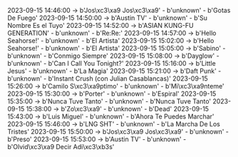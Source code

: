 2023-09-15 14:46:00 -> b'Jos\xc3\xa9 Jos\xc3\xa9' - b'unknown' - b'Gotas De Fuego'
2023-09-15 14:50:00 -> b'Austin TV' - b'unknown' - b'Su Nombre Es el Tuyo'
2023-09-15 14:52:00 -> b'ASIAN KUNG-FU GENERATION' - b'unknown' - b'Re:Re:'
2023-09-15 14:57:00 -> b'Hello Seahorse!' - b'unknown' - b'El Artista'
2023-09-15 15:02:00 -> b'Hello Seahorse!' - b'unknown' - b'El Artista'
2023-09-15 15:05:00 -> b'Sabino' - b'unknown' - b'Conmigo Siempre'
2023-09-15 15:08:00 -> b'Dayglow' - b'unknown' - b'Can I Call You Tonight?'
2023-09-15 15:16:00 -> b'Little Jesus' - b'unknown' - b'La Magia'
2023-09-15 15:21:00 -> b'Daft Punk' - b'unknown' - b'Instant Crush (con Julian Casablancas)'
2023-09-15 15:26:00 -> b'Camilo S\xc3\xa9ptimo' - b'unknown' - b'Mi\xc3\xa9nteme'
2023-09-15 15:30:00 -> b'Porter' - b'unknown' - b'Espiral'
2023-09-15 15:35:00 -> b'Nunca Tuve Tanto' - b'unknown' - b'Nunca Tuve Tanto'
2023-09-15 15:38:00 -> b'Zo\xc3\xa9' - b'unknown' - b'Dead'
2023-09-15 15:43:00 -> b'Luis Miguel' - b'unknown' - b'Ahora Te Puedes Marchar'
2023-09-15 15:46:00 -> b'LNG SHT' - b'unknown' - b'La Marcha De Los Tristes'
2023-09-15 15:50:00 -> b'Jos\xc3\xa9 Jos\xc3\xa9' - b'unknown' - b'Preso'
2023-09-15 15:53:00 -> b'Austin TV' - b'unknown' - b'Olvid\xc3\xa9 Decir Adi\xc3\xb3s'
